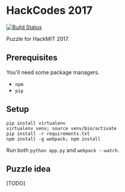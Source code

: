 HackCodes 2017
==

[![Build Status](https://travis-ci.com/techx/hackmit-puzzle-2017-hackcodes.svg?token=qtHz376FXw1xGgVxnyHz&branch=master)](https://travis-ci.com/techx/hackmit-puzzle-2017-hackcodes)

Puzzle for HackMIT 2017.

## Prerequisites

You'll need some package managers.

- `npm`
- `pip`

## Setup

```
pip install virtualenv
virtualenv venv; source venv/bin/activate
pip install -r requirements.txt
npm install -g webpack; npm install
```

Run both `python app.py` and `webpack --watch`.

## Puzzle idea

[TODO]
